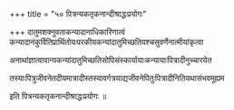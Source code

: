 +++
title = "५० पित्रन्यकतृकनान्दीश्राद्धःप्रयोगः"

+++
दातुमशक्नुवताकन्यादानाधिकारिणात्वं कन्यादानंकुर्वितिप्रार्थितोयःपरकीयकन्यांदातुमिच्छतियश्चसुवर्णेनात्मीयांकृत्वा

अनाथांज्ञात्वावान्यकन्यांदातुमिच्छतिसोपिसंस्कार्यायाःकन्यायाःपित्रादीनुच्चारयेत

तस्याःपित्रुजीवनेतदीयमात्रादीस्तस्यावर्गत्रयाद्यजीवनेपितुःपित्रादीनितियथासंभवमूह्यम

इति पित्रन्यकतृकनान्दीश्राद्धःप्रयोगः ॥
